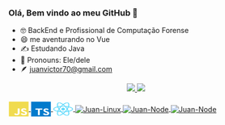 ### Olá, Bem vindo ao meu GitHub 👋
- :nerd_face: BackEnd e Profissional de Computação Forense
- :smile: me aventurando no Vue
- :writing_hand: Estudando Java
- :boy: Pronouns: Ele/dele
- :feather: juanvictor70@gmail.com

<div align="center">
  <a href="https://github.com/JuanVictorDavila">
  <img height="180em" src="https://github-readme-stats.vercel.app/api?username=JuanVictorDavila&show_icons=true&theme=dark&include_all_commits=true&count_private=true"/>
  <img height="180em" src="https://github-readme-stats.vercel.app/api/top-langs/?username=rafaballerini&layout=compact&langs_count=7&theme=dark"/>
</div>
  
  <div style="display: inline_block"><br>
  <img align="center" alt="Juan-Js" height="30" width="40" src="https://raw.githubusercontent.com/devicons/devicon/master/icons/javascript/javascript-plain.svg">
  <img align="center" alt="Juan-Ts" height="30" width="40" src="https://raw.githubusercontent.com/devicons/devicon/master/icons/typescript/typescript-plain.svg">
  <img align="center" alt="Juan-React" height="30" width="40" src="https://raw.githubusercontent.com/devicons/devicon/master/icons/react/react-original.svg">
  <img align="center" alt="Juan-Linux" height="30" width="40" src="https://cdn.jsdelivr.net/gh/devicons/devicon/icons/linux/linux-original.svg" />
  <img align="center" alt="Juan-Node" height="30" width="40" src="https://cdn.jsdelivr.net/gh/devicons/devicon/icons/nodejs/nodejs-plain-wordmark.svg" />
  <img align="center" alt="Juan-Node" height="30" width="40" src="https://cdn.jsdelivr.net/gh/devicons/devicon/icons/vscode/vscode-original-wordmark.svg" />
